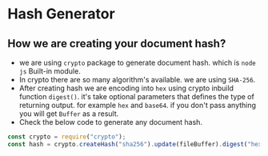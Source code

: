 # Hash Generator

## How we are creating your document hash?

- we are using `crypto` package to generate document hash. which is `node js` Built-in module.
- In crypto there are so many algorithm's available. we are using `SHA-256`.
- After creating hash we are encoding into `hex` using crypto inbuild function `digest()`. it's take optional parameters that defines the type of returning output. for example `hex` and `base64`. if you don't pass anything you will get `Buffer` as a result.
- Check the below code to generate any document hash.

```JavaScript
const crypto = require("crypto");
const hash = crypto.createHash("sha256").update(fileBuffer).digest("hex");
```
